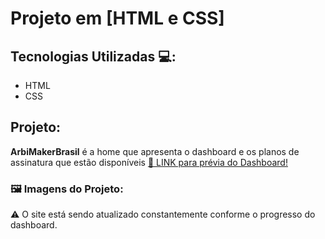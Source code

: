 # Projeto em [HTML e CSS]

## Tecnologias Utilizadas 💻:

- HTML 
- CSS

## Projeto:

**ArbiMakerBrasil** é a home que apresenta o dashboard e os planos de assinatura que estão disponíveis
[🔗 LINK para prévia do Dashboard!](https://youtu.be/F52lYQiOvwU)

### 🖼️ Imagens do Projeto:

⚠️ O site está sendo atualizado constantemente conforme o progresso do dashboard.
